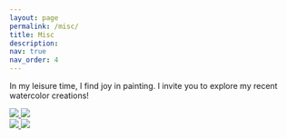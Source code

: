 ```yaml
---
layout: page
permalink: /misc/
title: Misc
description: 
nav: true
nav_order: 4
---
```


In my leisure time, I find joy in painting. I invite you to explore my recent watercolor creations!

<div class="spotlight-group">
    <a class="spotlight" href="../assets/img/watercolor_1.png">
        <img src="../assets/img/watercolor_1.png" />
    </a>
    <a class="spotlight" href="../assets/img/watercolor_2.png">
        <img src="../assets/img/watercolor_2.png" />
    </a>
</div>
<div class="spotlight-group">
    <a class="spotlight" href="../assets/img/watercolor_3.png">
        <img src="../assets/img/watercolor_3.png" />
    </a>
    <a class="spotlight" href="../assets/img/watercolor_4.png">
        <img src="../assets/img/watercolor_4.png" />
    </a>
</div>
